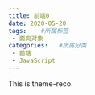 ```yaml
---
title: 前端0
date: 2020-05-20
tags:    #所属标签
 - 面向对象
categories:   #所属分类
 - 前端
 - JavaScript
---
```


This is theme-reco.